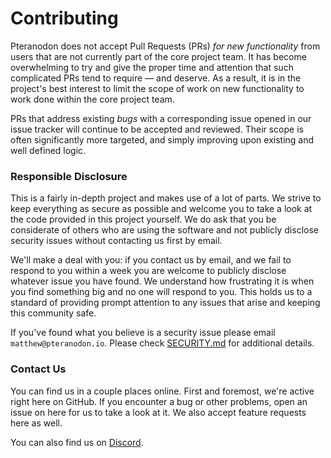 # Contributing

Pteranodon does not accept Pull Requests (PRs) _for new functionality_ from users that are not currently part of the
core project team. It has become overwhelming to try and give the proper time and attention that such complicated PRs
tend to require — and deserve. As a result, it is in the project's best interest to limit the scope of work on
new functionality to work done within the core project team.

PRs that address existing _bugs_ with a corresponding issue opened in our issue tracker will continue to be accepted
and reviewed. Their scope is often significantly more targeted, and simply improving upon existing and well defined
logic.

### Responsible Disclosure

This is a fairly in-depth project and makes use of a lot of parts. We strive to keep everything as secure as possible
and welcome you to take a look at the code provided in this project yourself. We do ask that you be considerate of
others who are using the software and not publicly disclose security issues without contacting us first by email.

We'll make a deal with you: if you contact us by email, and we fail to respond to you within a week you are welcome to
publicly disclose whatever issue you have found. We understand how frustrating it is when you find something big and
no one will respond to you. This holds us to a standard of providing prompt attention to any issues that arise and
keeping this community safe.

If you've found what you believe is a security issue please email `matthew@pteranodon.io`. Please check
[SECURITY.md](/SECURITY.md) for additional details.

### Contact Us

You can find us in a couple places online. First and foremost, we're active right here on GitHub. If you encounter a
bug or other problems, open an issue on here for us to take a look at it. We also accept feature requests here as well.

You can also find us on [Discord](https://discord.gg/pteranodon).
